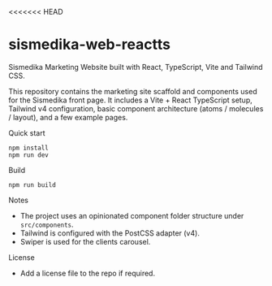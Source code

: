 <<<<<<< HEAD
# sismedika-web-reactts

Sismedika Marketing Website built with React, TypeScript, Vite and Tailwind CSS.

This repository contains the marketing site scaffold and components used for the
Sismedika front page. It includes a Vite + React TypeScript setup, Tailwind v4
configuration, basic component architecture (atoms / molecules / layout), and a
few example pages.

Quick start
```
npm install
npm run dev
```

Build
```
npm run build
```

Notes
- The project uses an opinionated component folder structure under `src/components`.
- Tailwind is configured with the PostCSS adapter (v4).
- Swiper is used for the clients carousel.

License
- Add a license file to the repo if required.
